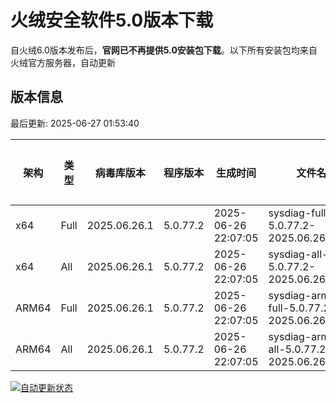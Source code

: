 # 火绒安全软件5.0版本下载 

自火绒6.0版本发布后，**官网已不再提供5.0安装包下载**。以下所有安装包均来自火绒官方服务器，自动更新

<!-- TABLE_START -->

## 版本信息

最后更新: 2025-06-27 01:53:40

| 架构    | 类型   | 病毒库版本 | 程序版本  | 生成时间 | 文件名 | 大小 | 下载链接    |
|---------|-------|------------|----------|----------|--------|------|----------|
| x64     | Full | 2025.06.26.1 | 5.0.77.2 | 2025-06-26 22:07:05 | sysdiag-full-5.0.77.2-2025.06.26.1.exe | 27.92M | [下载](https://down-tencent.huorong.cn/sysdiag-full-5.0.77.2-2025.06.26.1.exe) |
| x64     | All  | 2025.06.26.1 | 5.0.77.2 | 2025-06-26 22:07:05 | sysdiag-all-5.0.77.2-2025.06.26.1.exe | 27.92M | [下载](https://down-tencent.huorong.cn/sysdiag-all-5.0.77.2-2025.06.26.1.exe) |
| ARM64   | Full | 2025.06.26.1 | 5.0.77.2 | 2025-06-26 22:07:05 | sysdiag-arm64-full-5.0.77.2-2025.06.26.1.exe | 27.63M | [下载](https://down-tencent.huorong.cn/sysdiag-arm64-full-5.0.77.2-2025.06.26.1.exe) |
| ARM64   | All  | 2025.06.26.1 | 5.0.77.2 | 2025-06-26 22:07:05 | sysdiag-arm64-all-5.0.77.2-2025.06.26.1.exe | 27.63M | [下载](https://down-tencent.huorong.cn/sysdiag-arm64-all-5.0.77.2-2025.06.26.1.exe) |

<!-- TABLE_END -->

[![自动更新状态](https://github.com/J54264/Huorong-Version/actions/workflows/update.yml/badge.svg)](https://github.com/J54264/Huorong-Version/actions)
